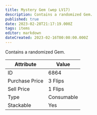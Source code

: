 ```yaml
---
title: Mystery Gem (wep LV17)
description: Contains a randomized Gem.
published: true
date: 2023-02-28T21:17:19.000Z
tags: items
editor: markdown
dateCreated: 2023-02-16T00:00:00.000Z
---
```


Contains a randomized Gem.

|Attribute|Value|
|-|-|
|ID|6864|
|Purchase Price|3 Flips|
|Sell Price|1 Flips|
|Type|Consumable|
|Stackable|Yes|

